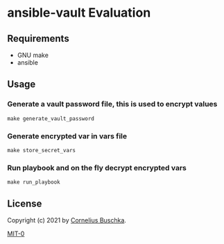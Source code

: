 # ansible-vault Evaluation

## Requirements
* GNU make
* ansible

## Usage

### Generate a vault password file, this is used to encrypt values
```
make generate_vault_password
```

### Generate encrypted var in vars file
```
make store_secret_vars
```

### Run playbook and on the fly decrypt encrypted vars
```
make run_playbook
```

## License

Copyright (c) 2021 by [Cornelius Buschka](https://github.com/cbuschka).

[MIT-0](./license.txt)
